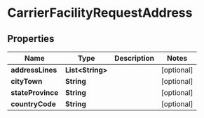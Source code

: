 

# CarrierFacilityRequestAddress

## Properties

Name | Type | Description | Notes
------------ | ------------- | ------------- | -------------
**addressLines** | **List&lt;String&gt;** |  |  [optional]
**cityTown** | **String** |  |  [optional]
**stateProvince** | **String** |  |  [optional]
**countryCode** | **String** |  |  [optional]



